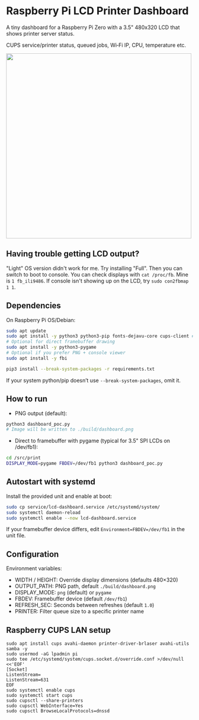 # Raspberry Pi LCD Printer Dashboard

A tiny dashboard for a Raspberry Pi Zero with a 3.5" 480x320 LCD that shows printer server status.

CUPS service/printer status, queued jobs, Wi‑Fi IP, CPU, temperature etc.

<img src="https://github.com/user-attachments/assets/fb9e1e83-6f56-4e21-9288-577755bf6fb8" width="500px">

## Having trouble getting LCD output?

"Light" OS version didn't work for me. Try installing "Full". Then you can switch to boot to console. You can check displays with `cat /proc/fb`. Mine is `1 fb_ili9486`. If console isn't showing up on the LCD, try `sudo con2fbmap 1 1`.

## Dependencies

On Raspberry Pi OS/Debian:

```zsh
sudo apt update
sudo apt install -y python3 python3-pip fonts-dejavu-core cups-client # lpstat
# Optional for direct framebuffer drawing
sudo apt install -y python3-pygame
# Optional if you prefer PNG + console viewer
sudo apt install -y fbi

pip3 install --break-system-packages -r requirements.txt
```

If your system python/pip doesn’t use `--break-system-packages`, omit it.

## How to run

- PNG output (default):

```zsh
python3 dashboard_poc.py
# Image will be written to ./build/dashboard.png
```

- Direct to framebuffer with pygame (typical for 3.5" SPI LCDs on /dev/fb1):

```zsh
cd /src/print
DISPLAY_MODE=pygame FBDEV=/dev/fb1 python3 dashboard_poc.py
```

## Autostart with systemd

Install the provided unit and enable at boot:

```zsh
sudo cp service/lcd-dashboard.service /etc/systemd/system/
sudo systemctl daemon-reload
sudo systemctl enable --now lcd-dashboard.service
```

If your framebuffer device differs, edit `Environment=FBDEV=/dev/fb1` in the unit file.

## Configuration

Environment variables:
- WIDTH / HEIGHT: Override display dimensions (defaults 480×320)
- OUTPUT_PATH: PNG path, default `./build/dashboard.png`
- DISPLAY_MODE: `png` (default) or `pygame`
- FBDEV: Framebuffer device (default `/dev/fb1`)
- REFRESH_SEC: Seconds between refreshes (default `1.0`)
- PRINTER: Filter queue size to a specific printer name

## Raspberry CUPS LAN setup

```
sudo apt install cups avahi-daemon printer-driver-brlaser avahi-utils samba -y
sudo usermod -aG lpadmin pi
sudo tee /etc/systemd/system/cups.socket.d/override.conf >/dev/null <<'EOF'
[Socket]
ListenStream=
ListenStream=631
EOF
sudo systemctl enable cups
sudo systemctl start cups
sudo cupsctl --share-printers
sudo cupsctl WebInterface=Yes
sudo cupsctl BrowseLocalProtocols=dnssd
```

